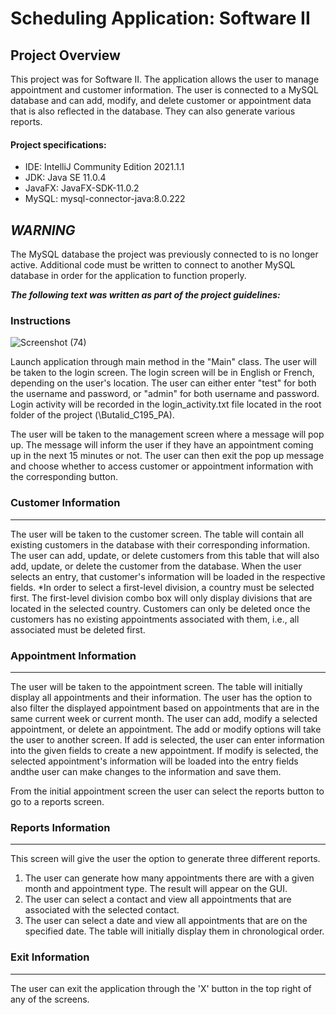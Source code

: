 # **Scheduling Application: Software II**
Project Overview
----------------
This project was for Software II. The application allows the user to manage appointment and customer information. The user is connected to a MySQL database and can add, modify, and delete customer or appointment data that is also reflected in the database. They can also generate various reports.

#### Project specifications:
* IDE: IntelliJ Community Edition 2021.1.1
* JDK: Java SE 11.0.4
* JavaFX: JavaFX-SDK-11.0.2
* MySQL: mysql-connector-java:8.0.222

## ***WARNING***
The MySQL database the project was previously connected to is no longer active. Additional code must be written to connect to another MySQL database in order for the application to function properly.


***The following text was written as part of the project guidelines:***

### Instructions

![Screenshot (74)](https://user-images.githubusercontent.com/69161658/172487684-cfba943c-53b4-4b34-8e1d-9cabc578bb13.png)

Launch application through main method in the "Main" class. The user will be taken to the login screen. The login screen will be in English or French, depending on the user's location.
The user can either enter "test" for both the username and password, or "admin" for both username and password. Login activity will be recorded in the login_activity.txt file located
in the root folder of the project (\Butalid_C195_PA). 

The user will be taken to the management screen where a message will pop up. The message will inform the user if they have an appointment coming up in the next 15 minutes or not. The user can
then exit the pop up message and choose whether to access customer or appointment information with the corresponding button.

### Customer Information
---------------------
The user will be taken to the customer screen. The table will contain all existing customers in the database with their corresponding information. The user can add, update, or delete customers
from this table that will also add, update, or delete the customer from the database. When the user selects an entry, that customer's information will be loaded in the respective fields.
*In order to select a first-level division, a country must be selected first. The first-level division combo box will only display divisions that are located in the selected country.
Customers can only be deleted once the customers has no existing appointments associated with them, i.e., all associated must be deleted first.

### Appointment Information
------------------------
The user will be taken to the appointment screen. The table will initially display all appointments and their information. The user has the option to also filter the displayed appointment based on
appointments that are in the same current week or current month. The user can add, modify a selected appointment, or delete an appointment. The add or modify options will take the user to another screen.
If add is selected, the user can enter information into the given fields to create a new appointment. If modify is selected, the selected appointment's information will be loaded into the entry fields andthe user
can make changes to the information and save them.

From the initial appointment screen the user can select the reports button to go to a reports screen.

### Reports Information
--------------------
This screen will give the user the option to generate three different reports.
1) The user can generate how many appointments there are with a given month and appointment type. The result will appear on the GUI.
2) The user can select a contact and view all appointments that are associated with the selected contact.
3) The user can select a date and view all appointments that are on the specified date. The table will initially display them in chronological order.


### Exit Information
-----------------
The user can exit the application through the 'X' button in the top right of any of the screens.
